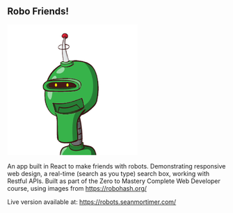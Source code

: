 ## Robo Friends!
![A robot avatar](robot5.png)

An app built in React to make friends with robots. Demonstrating responsive web design, a real-time (search as you type) search box, working with Restful APIs.
Built as part of the Zero to Mastery Complete Web Developer course, using images from https://robohash.org/


Live version available at: https://robots.seanmortimer.com/  

